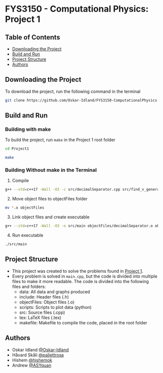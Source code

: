 # FYS3150 - Computational Physics: Project 1

## Table of Contents
- [Downloading the Project](#downloading-the-project)
- [Build and Run](#build-and-run)
- [Project Structure](#project-structure)
- [Authors](#authors)


## Downloading the Project
To download the project, run the following command in the terminal
```bash
git clone https://github.com/Oskar-Idland/FYS3150-ComputationalPhysics.git
```


## Build and Run
### Building with make
To build the project, run `make` in the Project 1 root folder
```bash	
cd Project1
```

```bash
make
```

### Building Without make in the Terminal
1. Compile
```bash
g++ --std=c++17 -Wall -O3 -c src/decimalSeparator.cpp src/find_v_general.cpp src/find_v_matrix.cpp src/g_func.cpp src/main.cpp src/u_func.cpp src/write_to_file.cpp
```
2. Move object files to objectFiles folder
```bash
mv *.o objectFiles
```
3. Link object files and create executable
```bash
g++ --std=c++17 -Wall -O3 -o src/main objectFiles/decimalSeparator.o objectFiles/find_v_general.o objectFiles/find_v_matrix.o objectFiles/find_v_special.o objectFiles/g_func.o objectFiles/main.o objectFiles/u_func.o objectFiles/write_to_file.o
```	
4. Run executable
```bash
./src/main
```

## Project Structure
- This project was created to solve the problems found in [Project 1](https://anderkve.github.io/FYS3150/book/projects/project1.html). 
- Every problem is solved in `main.cpp`, but the code is divided into multiple files to make it more readable. The code is divided into the following files and folders:
    - data: All data and graphs produced
    - include: Header files (.h)
    - objectFiles: Object files (.o)
    - scripts: Scripts to plot data (python)
    - src: Source files (.cpp)
    - tex: LaTeX files (.tex)
    - makefile: Makefile to compile the code, placed in the root folder


## Authors
- Oskar Idland [@Oskar-Idland](https://github.com/Oskar-Idland)
- Håvard Skåli [@paljettrosa](https://github.com/paljettrosa)
- Hishem [@hishemok](https://github.com/hishemok)
- Andrew [@ASYquan](https://github.com/ASYquan)